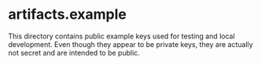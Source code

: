 # artifacts.example

This directory contains public example keys used for testing and local
development. Even though they appear to be private keys, they are actually not
secret and are intended to be public.
